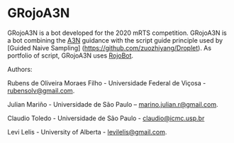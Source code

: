 # GRojoA3N

GRojoA3N is a bot developed for the 2020 mRTS competition. GRojoA3N is a bot combining the [A3N](http://www.dpi.ufv.br/~lelis/papers/2018/moraesMLN18.pdf) guidance with the script guide principle used by [Guided Naive Sampling] (https://github.com/zuozhiyang/Droplet). As portfolio of script, GRojoA3N uses [RojoBot](https://github.com/jr9Hernandez/RojoBot). 

Authors:

Rubens de Oliveira Moraes Filho - Universidade Federal de Viçosa - rubensolv@gmail.com. 

Julian Mariño - Universidade de São Paulo – marino.julian.r@gmail.com. 

Claudio Toledo - Universidade de São Paulo - claudio@icmc.usp.br

Levi Lelis - University of Alberta - levilelis@gmail.com.
